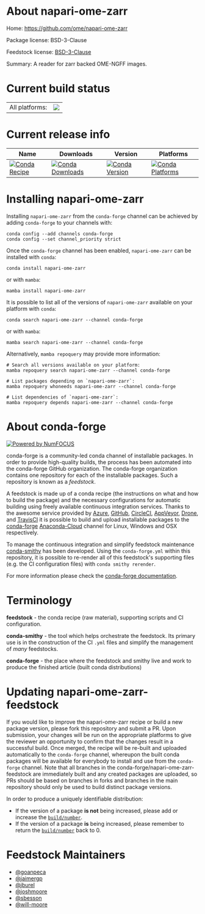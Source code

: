 About napari-ome-zarr
=====================

Home: https://github.com/ome/napari-ome-zarr

Package license: BSD-3-Clause

Feedstock license: [BSD-3-Clause](https://github.com/conda-forge/napari-ome-zarr-feedstock/blob/main/LICENSE.txt)

Summary: A reader for zarr backed OME-NGFF images.

Current build status
====================


<table><tr><td>All platforms:</td>
    <td>
      <a href="https://dev.azure.com/conda-forge/feedstock-builds/_build/latest?definitionId=15237&branchName=main">
        <img src="https://dev.azure.com/conda-forge/feedstock-builds/_apis/build/status/napari-ome-zarr-feedstock?branchName=main">
      </a>
    </td>
  </tr>
</table>

Current release info
====================

| Name | Downloads | Version | Platforms |
| --- | --- | --- | --- |
| [![Conda Recipe](https://img.shields.io/badge/recipe-napari--ome--zarr-green.svg)](https://anaconda.org/conda-forge/napari-ome-zarr) | [![Conda Downloads](https://img.shields.io/conda/dn/conda-forge/napari-ome-zarr.svg)](https://anaconda.org/conda-forge/napari-ome-zarr) | [![Conda Version](https://img.shields.io/conda/vn/conda-forge/napari-ome-zarr.svg)](https://anaconda.org/conda-forge/napari-ome-zarr) | [![Conda Platforms](https://img.shields.io/conda/pn/conda-forge/napari-ome-zarr.svg)](https://anaconda.org/conda-forge/napari-ome-zarr) |

Installing napari-ome-zarr
==========================

Installing `napari-ome-zarr` from the `conda-forge` channel can be achieved by adding `conda-forge` to your channels with:

```
conda config --add channels conda-forge
conda config --set channel_priority strict
```

Once the `conda-forge` channel has been enabled, `napari-ome-zarr` can be installed with `conda`:

```
conda install napari-ome-zarr
```

or with `mamba`:

```
mamba install napari-ome-zarr
```

It is possible to list all of the versions of `napari-ome-zarr` available on your platform with `conda`:

```
conda search napari-ome-zarr --channel conda-forge
```

or with `mamba`:

```
mamba search napari-ome-zarr --channel conda-forge
```

Alternatively, `mamba repoquery` may provide more information:

```
# Search all versions available on your platform:
mamba repoquery search napari-ome-zarr --channel conda-forge

# List packages depending on `napari-ome-zarr`:
mamba repoquery whoneeds napari-ome-zarr --channel conda-forge

# List dependencies of `napari-ome-zarr`:
mamba repoquery depends napari-ome-zarr --channel conda-forge
```


About conda-forge
=================

[![Powered by
NumFOCUS](https://img.shields.io/badge/powered%20by-NumFOCUS-orange.svg?style=flat&colorA=E1523D&colorB=007D8A)](https://numfocus.org)

conda-forge is a community-led conda channel of installable packages.
In order to provide high-quality builds, the process has been automated into the
conda-forge GitHub organization. The conda-forge organization contains one repository
for each of the installable packages. Such a repository is known as a *feedstock*.

A feedstock is made up of a conda recipe (the instructions on what and how to build
the package) and the necessary configurations for automatic building using freely
available continuous integration services. Thanks to the awesome service provided by
[Azure](https://azure.microsoft.com/en-us/services/devops/), [GitHub](https://github.com/),
[CircleCI](https://circleci.com/), [AppVeyor](https://www.appveyor.com/),
[Drone](https://cloud.drone.io/welcome), and [TravisCI](https://travis-ci.com/)
it is possible to build and upload installable packages to the
[conda-forge](https://anaconda.org/conda-forge) [Anaconda-Cloud](https://anaconda.org/)
channel for Linux, Windows and OSX respectively.

To manage the continuous integration and simplify feedstock maintenance
[conda-smithy](https://github.com/conda-forge/conda-smithy) has been developed.
Using the ``conda-forge.yml`` within this repository, it is possible to re-render all of
this feedstock's supporting files (e.g. the CI configuration files) with ``conda smithy rerender``.

For more information please check the [conda-forge documentation](https://conda-forge.org/docs/).

Terminology
===========

**feedstock** - the conda recipe (raw material), supporting scripts and CI configuration.

**conda-smithy** - the tool which helps orchestrate the feedstock.
                   Its primary use is in the construction of the CI ``.yml`` files
                   and simplify the management of *many* feedstocks.

**conda-forge** - the place where the feedstock and smithy live and work to
                  produce the finished article (built conda distributions)


Updating napari-ome-zarr-feedstock
==================================

If you would like to improve the napari-ome-zarr recipe or build a new
package version, please fork this repository and submit a PR. Upon submission,
your changes will be run on the appropriate platforms to give the reviewer an
opportunity to confirm that the changes result in a successful build. Once
merged, the recipe will be re-built and uploaded automatically to the
`conda-forge` channel, whereupon the built conda packages will be available for
everybody to install and use from the `conda-forge` channel.
Note that all branches in the conda-forge/napari-ome-zarr-feedstock are
immediately built and any created packages are uploaded, so PRs should be based
on branches in forks and branches in the main repository should only be used to
build distinct package versions.

In order to produce a uniquely identifiable distribution:
 * If the version of a package **is not** being increased, please add or increase
   the [``build/number``](https://docs.conda.io/projects/conda-build/en/latest/resources/define-metadata.html#build-number-and-string).
 * If the version of a package **is** being increased, please remember to return
   the [``build/number``](https://docs.conda.io/projects/conda-build/en/latest/resources/define-metadata.html#build-number-and-string)
   back to 0.

Feedstock Maintainers
=====================

* [@goanpeca](https://github.com/goanpeca/)
* [@jaimergp](https://github.com/jaimergp/)
* [@jburel](https://github.com/jburel/)
* [@joshmoore](https://github.com/joshmoore/)
* [@sbesson](https://github.com/sbesson/)
* [@will-moore](https://github.com/will-moore/)

